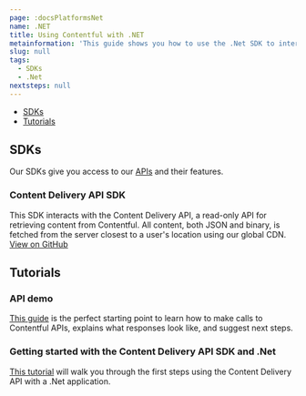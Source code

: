 ```yaml
---
page: :docsPlatformsNet
name: .NET
title: Using Contentful with .NET
metainformation: 'This guide shows you how to use the .Net SDK to interact with the Contentful APIs.'
slug: null
tags:
  - SDKs
  - .Net
nextsteps: null
---
```


- [SDKs](#sdks)
- [Tutorials](#tutorials)

## SDKs

Our SDKs give you access to our [APIs](/developers/docs/concepts/apis/) and their features.

### Content Delivery API SDK

This SDK interacts with the Content Delivery API, a read-only API for retrieving content from Contentful. All content, both JSON and binary, is fetched from the server closest to a user's location using our global CDN.<br>
[View on GitHub](https://github.com/contentful/contentful.net)

## Tutorials

### API demo

[This guide](/developers/api-demo/curl/) is the perfect starting point to learn how to make calls to Contentful APIs, explains what responses look like, and suggest next steps.

### Getting started with the Content Delivery API SDK and .Net

[This tutorial](/developers/docs/net/tutorials/using-net-cda-sdk/) will walk you through the first steps using the Content Delivery API with a .Net application.
